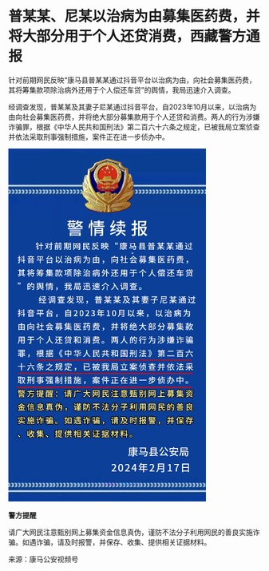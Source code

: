 # 普某某、尼某以治病为由募集医药费，并将大部分用于个人还贷消费，西藏警方通报

针对前期网民反映“康马县普某某通过抖音平台以治病为由，向社会募集医药费，其将筹集款项除治病外还用于个人偿还车贷”的舆情，我局迅速介入调查。

经调查发现，普某某及其妻子尼某通过抖音平台，自2023年10月以来，以治病为由向社会募集医药费，并将绝大部分募集款用于个人还贷和消费。两人的行为涉嫌诈骗罪，根据《中华人民共和国刑法》第二百六十六条之规定，已被我局立案侦查并依法采取刑事强制措施，案件正在进一步侦办中。

![66f9dde7ede7229229a50894f556a706.jpg](https://raw.githubusercontent.com/qqhsx/qqnews_image/main/2024/02/17/普某某、尼某以治病为由募集医药费，并将大部分用于个人还贷消费，西藏警方通报/66f9dde7ede7229229a50894f556a706.jpg)

**警方提醒**

请广大网民注意甄别网上募集资金信息真伪，谨防不法分子利用网民的善良实施诈骗。如遇诈骗，请及时报警，并保存、收集、提供相关证据材料。

来源：康马公安视频号


